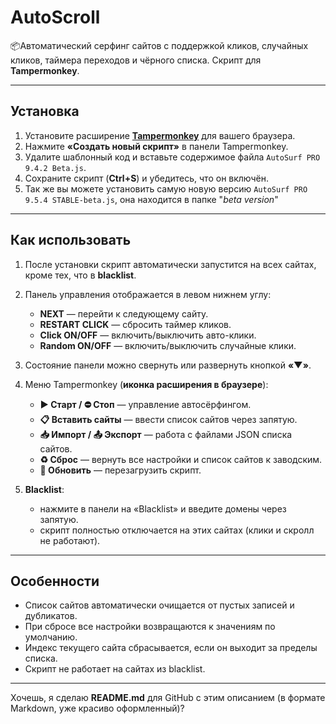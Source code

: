 # AutoScroll
📦Автоматический серфинг сайтов с поддержкой кликов, случайных кликов, таймера переходов и чёрного списка.
Скрипт для **Tampermonkey**.

---

## **Установка**

1. Установите расширение **[Tampermonkey](https://www.tampermonkey.net/)** для вашего браузера.
2. Нажмите **«Создать новый скрипт»** в панели Tampermonkey.
3. Удалите шаблонный код и вставьте содержимое файла `AutoSurf PRO 9.4.2 Beta.js`.
4. Сохраните скрипт (**Ctrl+S**) и убедитесь, что он включён.
5. Так же вы можете установить самую новую версию `AutoSurf PRO 9.5.4 STABLE-beta.js`, она находится в папке "*beta version*"

---

## **Как использовать**

1. После установки скрипт автоматически запустится на всех сайтах, кроме тех, что в **blacklist**.
2. Панель управления отображается в левом нижнем углу:

   * **NEXT** — перейти к следующему сайту.
   * **RESTART CLICK** — сбросить таймер кликов.
   * **Click ON/OFF** — включить/выключить авто-клики.
   * **Random ON/OFF** — включить/выключить случайные клики.
3. Состояние панели можно свернуть или развернуть кнопкой **«▼»**.
4. Меню Tampermonkey (**иконка расширения в браузере**):

   * **▶ Старт / ⛔ Стоп** — управление автосёрфингом.
   * **📋 Вставить сайты** — ввести список сайтов через запятую.
   * **📥 Импорт / 📤 Экспорт** — работа с файлами JSON списка сайтов.
   * **♻ Сброс** — вернуть все настройки и список сайтов к заводским.
   * **🔄 Обновить** — перезагрузить скрипт.
5. **Blacklist**:

   * нажмите в панели на «Blacklist» и введите домены через запятую.
   * скрипт полностью отключается на этих сайтах (клики и скролл не работают).

---

## **Особенности**

* Список сайтов автоматически очищается от пустых записей и дубликатов.
* При сбросе все настройки возвращаются к значениям по умолчанию.
* Индекс текущего сайта сбрасывается, если он выходит за пределы списка.
* Скрипт не работает на сайтах из blacklist.

---

Хочешь, я сделаю **README.md** для GitHub с этим описанием (в формате Markdown, уже красиво оформленный)?
